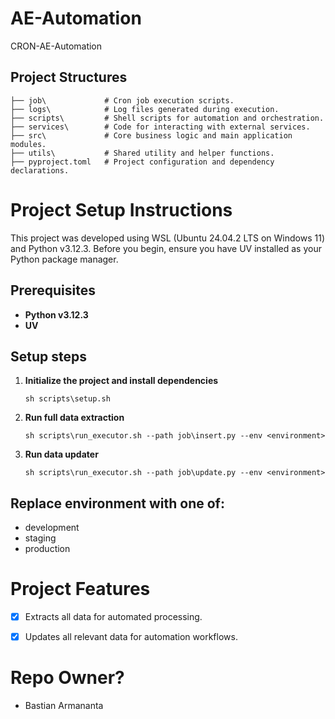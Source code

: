 # AE-Automation
CRON-AE-Automation

## Project Structures ##
```
├── job\             # Cron job execution scripts.
├── logs\            # Log files generated during execution.
├── scripts\         # Shell scripts for automation and orchestration.
├── services\        # Code for interacting with external services.
├── src\             # Core business logic and main application modules.
├── utils\           # Shared utility and helper functions.
├── pyproject.toml   # Project configuration and dependency declarations.
```

# Project Setup Instructions
This project was developed using WSL (Ubuntu 24.04.2 LTS on Windows 11) and Python v3.12.3. Before you begin, ensure you have UV installed as your Python package manager.

## Prerequisites

- **Python v3.12.3**
- **UV**

## Setup steps

1. **Initialize the project and install dependencies**
    ```
    sh scripts\setup.sh
    ```
2. **Run full data extraction**
    ```
    sh scripts\run_executor.sh --path job\insert.py --env <environment>
    ```
3. **Run data updater**
    ```
    sh scripts\run_executor.sh --path job\update.py --env <environment>
    ```

## Replace environment with one of:
- development
- staging
- production


# Project Features
- [x] Extracts all data for automated processing.
- [x] Updates all relevant data for automation workflows.


# Repo Owner? #
* Bastian Armananta
